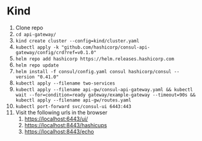 # Kind
1. Clone repo
2. `cd api-gateway/`
3. `kind create cluster --config=kind/cluster.yaml`
4. `kubectl apply -k "github.com/hashicorp/consul-api-gateway/config/crd?ref=v0.1.0"`
5. `helm repo add hashicorp https://helm.releases.hashicorp.com`
6. `helm repo update`
7. `helm install -f consul/config.yaml consul hashicorp/consul --version "0.41.0"`
8. `kubectl apply --filename two-services`
9.  `kubectl apply --filename api-gw/consul-api-gateway.yaml && kubectl wait --for=condition=ready gateway/example-gateway --timeout=90s && kubectl apply --filename api-gw/routes.yaml` 
10.  `kubectl port-forward svc/consul-ui 6443:443`
11. Visit the following urls in the browser
    1.  [https://localhost:6443/ui/](https://localhost:6443/ui/)
    2.  [https://localhost:8443/hashicups](https://localhost:8443/hashicups)
    3.  [https://localhost:8443/echo](https://localhost:8443/echo)
